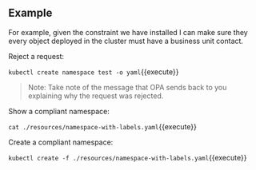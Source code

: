 ## Example

For example, given the constraint we have installed I can make sure they every object deployed in the cluster must have a business unit contact.

Reject a request:

`kubectl create namespace test -o yaml`{{execute}}

> Note: Take note of the message that OPA sends back to you explaining why the request was rejected.

Show a compliant namespace:

`cat ./resources/namespace-with-labels.yaml`{{execute}}

Create a compliant namespace:

`kubectl create -f ./resources/namespace-with-labels.yaml`{{execute}}
